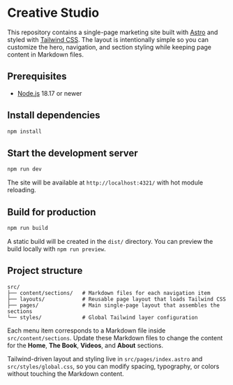 # Creative Studio

This repository contains a single-page marketing site built with [Astro](https://astro.build) and styled with [Tailwind CSS](https://tailwindcss.com). The layout is intentionally simple so you can customize the hero, navigation, and section styling while keeping page content in Markdown files.

## Prerequisites

- [Node.js](https://nodejs.org) 18.17 or newer

## Install dependencies

```bash
npm install
```

## Start the development server

```bash
npm run dev
```

The site will be available at `http://localhost:4321/` with hot module reloading.

## Build for production

```bash
npm run build
```

A static build will be created in the `dist/` directory. You can preview the build locally with `npm run preview`.

## Project structure

```
src/
├── content/sections/   # Markdown files for each navigation item
├── layouts/            # Reusable page layout that loads Tailwind CSS
├── pages/              # Main single-page layout that assembles the sections
└── styles/             # Global Tailwind layer configuration
```

Each menu item corresponds to a Markdown file inside `src/content/sections`. Update these Markdown files to change the content for the **Home**, **The Book**, **Videos**, and **About** sections.

Tailwind-driven layout and styling live in `src/pages/index.astro` and `src/styles/global.css`, so you can modify spacing, typography, or colors without touching the Markdown content.
